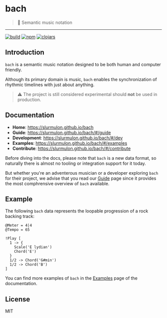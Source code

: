 # bach

> :musical_score: Semantic music notation

---

[![build](https://img.shields.io/circleci/project/github/RedSparr0w/node-csgo-parser.svg?style=for-the-badge)](https://circleci.com/gh/slurmulon/bach)
[![npm](https://img.shields.io/npm/v/bach-cljs.svg?style=for-the-badge)](https://npmjs.com/bach-cljs)
[![clojars](https://img.shields.io/clojars/v/bach.svg?style=for-the-badge)](https://clojars.org/bach)

## Introduction

`bach` is a semantic music notation designed to be both human and computer friendly.

Although its primary domain is music, `bach` enables the synchronization of rhythmic timelines with just about anything.

> :warning: The project is still considered experimental should **not** be used in production.

## Documentation

 - **Home**: https://slurmulon.github.io/bach
 - **Guide**: https://slurmulon.github.io/bach/#/guide
 - **Development**: https://slurmulon.github.io/bach/#/dev
 - **Examples**: https://slurmulon.github.io/bach/#/examples
 - **Contribute**: https://slurmulon.github.io/bach/#/contribute

Before diving into the docs, please note that `bach` is a new data format, so naturally there is almost no tooling or integration support for it today.

But whether you're an adventerous musician or a developer exploring `bach` for their project, we advise that you read our [Guide](https://slurmulon.github.io/bach/#/guide) page since it provides the most comphrensive overview of `bach` available.

## Example

The following `bach` data represents the loopable progression of a rock backing track:

```bach
@Meter = 4|4
@Tempo = 65

!Play [
  1 -> {
    Scale('E lydian')
    Chord('E')
  }
  1/2 -> Chord('G#min')
  1/2 -> Chord('B')
]
```

You can find more examples of `bach` in the [Examples](https://slurmulon.github.io/bach/#/examples) page of the documentation.

## License

MIT
